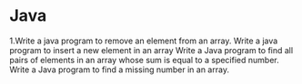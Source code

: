 # Java
1.Write a java program to remove an element from an array.
Write a java program to insert a new element in an array
Write a Java program to find all pairs of elements in an array whose sum is equal to a specified number.
Write a Java program to find a missing number in an array.

